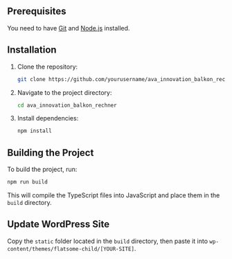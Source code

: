 ## Prerequisites

You need to have [Git](https://git-scm.com/) and [Node.js](https://nodejs.org/) installed.

## Installation

1. Clone the repository:
    ```bash
    git clone https://github.com/yourusername/ava_innovation_balkon_rechner.git
    ```
2. Navigate to the project directory:
    ```bash
    cd ava_innovation_balkon_rechner
    ```
3. Install dependencies:
    ```bash
    npm install
    ```


## Building the Project

To build the project, run:
```bash
npm run build
```

This will compile the TypeScript files into JavaScript and place them in the `build` directory.

## Update WordPress Site

Copy the `static` folder located in the `build` directory, then paste it into `wp-content/themes/flatsome-child/[YOUR-SITE]`.